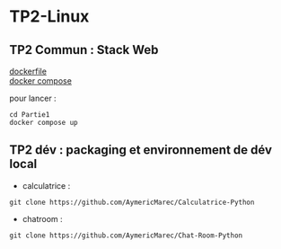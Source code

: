 # TP2-Linux

## TP2 Commun : Stack Web

[dockerfile](./Partie1/dockerfile)  
[docker compose](./Partie1/docker-compose.yml)

pour lancer : 
```
cd Partie1
docker compose up
```

## TP2 dév : packaging et environnement de dév local

- calculatrice :

```
git clone https://github.com/AymericMarec/Calculatrice-Python
```

- chatroom :

```
git clone https://github.com/AymericMarec/Chat-Room-Python
```